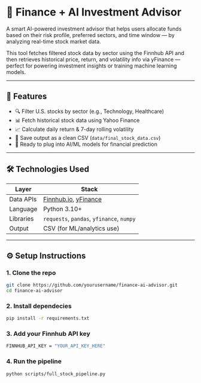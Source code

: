 # 💸 Finance + AI Investment Advisor

A smart AI-powered investment advisor that helps users allocate funds based on their risk profile, preferred sectors, and time window — by analyzing real-time stock market data.

This tool fetches filtered stock data by sector using the Finnhub API and then retrieves historical price, return, and volatility info via yFinance — perfect for powering investment insights or training machine learning models.

---

## 🚀 Features

- 🔍 Filter U.S. stocks by sector (e.g., Technology, Healthcare)
- 📊 Fetch historical stock data using Yahoo Finance
- 📈 Calculate daily return & 7-day rolling volatility
- 💾 Save output as a clean CSV (`data/final_stock_data.csv`)
- 🧠 Ready to plug into AI/ML models for financial prediction

---

## 🛠️ Technologies Used

| Layer      | Stack                     |
|------------|---------------------------|
| Data APIs  | [Finnhub.io](https://finnhub.io), [yFinance](https://pypi.org/project/yfinance/) |
| Language   | Python 3.10+              |
| Libraries  | `requests`, `pandas`, `yfinance`, `numpy` |
| Output     | CSV (for ML/analytics use) |

---

## ⚙️ Setup Instructions

### 1. Clone the repo
```bash
git clone https://github.com/yourusername/finance-ai-advisor.git
cd finance-ai-advisor
```

### 2. Install dependecies
```bash
pip install -r requirements.txt
```

### 3. Add your Finnhub API key
```bash
FINNHUB_API_KEY = "YOUR_API_KEY_HERE"
```

### 4. Run the pipeline
```bash
python scripts/full_stock_pipeline.py
```
